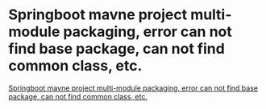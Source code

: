 # Springboot mavne project multi-module packaging, error can not find base package, can not find common class, etc.
[Springboot mavne project multi-module packaging, error can not find base package, can not find common class, etc.](https://aiwithcloud.com/2022/09/15/springboot_mavne_project_multi_module_packaging_error_can_not_find_base_package_can_not_find_common_class_etc/)